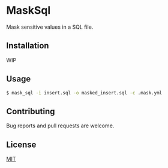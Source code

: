 # MaskSql

Mask sensitive values in a SQL file.

## Installation

WIP

## Usage

```sh
$ mask_sql -i insert.sql -o masked_insert.sql -c .mask.yml
```

## Contributing

Bug reports and pull requests are welcome.

## License

[MIT](LICENSE.txt)

